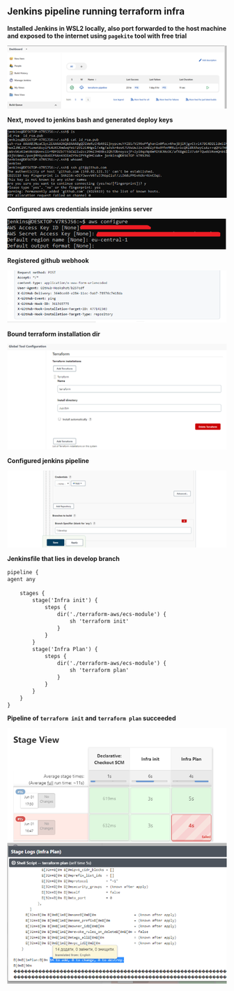 ## Jenkins pipeline running terraform infra

**Installed Jenkins in WSL2 locally, also port forwarded to the
host machine and exposed to the internet using `pagekite` tool with free trial**

![](screenshots/pagekite.png)

**Next, moved to jenkins bash and generated deploy keys**

![](screenshots/jenkins_ssh.png)

**Configured aws credentials inside jenkins server**

![](screenshots/jenkins_aws_creds.png)

**Registered github webhook**

![](screenshots/webhook_req.png)

**Bound terraform installation dir**

![](screenshots/terraform_plugin.png)

**Configured jenkins pipeline**

![](screenshots/pipeline_config_url.png)

**Jenkinsfile that lies in develop branch**

``` jenkinsfile
pipeline {
agent any

    stages {
        stage('Infra init') {
            steps {
                dir('./terraform-aws/ecs-module') {
                    sh 'terraform init'
                }
            }
        }
        stage('Infra Plan') {
            steps {
                dir('./terraform-aws/ecs-module') {
                    sh 'terraform plan'
                }
            }
        }
    }
}
```

**Pipeline of `terraform init` and `terraform plan` succeeded**

![](screenshots/pipeline_success.png)
![](screenshots/plan_logs.png)



